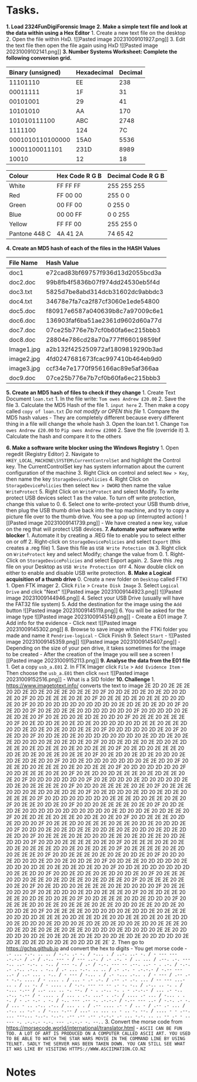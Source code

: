 # Tasks.

**1. Load 2324FunDigiForensic Image**
**2. Make a simple text file and look at the data within using a Hex Editor** 
	1. Create a new text file on the desktop
	2. Open the file within HxD. ![[Pasted image 20231009101927.png]]
	3. Edit the text file then open the file again using HxD ![[Pasted image 20231009102141.png]]
**3. Number Systems Worksheet: Complete the following conversion grid.**

| Binary (unsigned) | Hexadecimal | Decimal |
|:----------------- |:----------- |:------- |
| 11101110          | EE          | 238     |
| 00011111          | 1F          | 31      |
| 00101001          | 29          | 41      |
| 10101010          | AA          | 170     |
| 101010111100      | ABC         | 2748    |
| 1111100           | 124         | 7C      |
| 0001010110100000  | 15A0        | 5536    |
| 10001100011101    | 231D        | 8989    |
| 10010                  | 12            |18         |

| Colour        | Hex Code R G B | Decimal Code R G B |
|:------------- |:-------------- |:------------------ |
| White         | FF FF FF       | 255 255 255        |
| Red           | FF 00 00       | 255 0 0            |
| Green         | 00 FF 00       | 0 255 0            |
| Blue          | 00 00 FF       | 0 0 255            |
| Yellow        | FF FF 00       | 255 255 0          |
| Pantone 448 C | 4A 41 2A       | 74 65 42           |

**4. Create an MD5 hash of each of the files in the HASH Values**

| File Name  | Hash Value                       |
|:---------- |:-------------------------------- |
| doc1       |e72cad83bf69757f936d13d2055bcd3a                                  |
| doc2.doc   | 99b8fb4f5836b07f974dd24530eb5f4d |
| doc3.txt   | 5825d7be8abd314dcb31602dc9abbdc3 |
| doc4.txt   | 34678e7fa7ca2f87cf3060e1ede54800 |
| doc5.doc   | f80917e6587a040639b8c7a97009c6e1                                 |
| doc6.doc   | 136903faf6ba51ae2361d9602d60a77d                                 |
| doc7.doc   | 07ce25b776e7b7cf0b60fa6ec215bbb3                                 |
| doc8.doc   |28804e786cd28a70a777ff66019859bf                                  |
| Image1.jpg |a2b132f425250972af1809819290b3ad                                  |
| image2.jpg | 4fd0247681673fcac997410b464eb9d0                                 |
| image3.jpg | ccf34e7e1770f956166ac89e5af366aa                                 |
| doc9.doc           | 07ce25b776e7b7cf0b60fa6ec215bbb3                                 |

**5. Create an MD5 hash of files to check if they change**
	1. Create Text Document `loan.txt`
		1. In the file write: `Tom owes Andrew £20.00`
		2. Save the file
		3. Calculate the MD5 Hash of the file
			1. `input here`
	2. Then make a copy called `copy of loan.txt` *Do not modify or OPEN this file*
		1. Compare the MD5 hash values
			- They are completely different because every different thing in a file will change the whole hash
	3. Open the loan.txt
		1. Change `Tom owes Andrew £20.00` to `Pip owes Andrew £2000`
		2. Save the file (override it)
		3. Calculate the hash and compare it to the others

**6. Make a software write blocker using the Windows Registry**
	1. Open regedit (Registry Editor)
	2. Navigate to `HKEY_LOCAL_MACHINE\SYSTEM\CurrentControlSet` and highlight the Control key. The CurrentControlSet key has system information about the current configuration of the machine
	3. Right Click on control and select `New > Key`, then name the key `StorageDevicePolicies`
	4. Right Click on `StorageDevicePolicies` then select `New > DWORD` then name the value `WriteProtect`
	5. Right Click on `WriteProtect` and select Modify. To write protect USB devices select 1 as the value. To turn off write protection, change this value to 0. 
	6. Select one to write-protect your USB thumb drive, then plug the USB thumb drive back into the top machine, and try to copy a picture file over to the thumb drive. You see a pop up (interrupted action) ![[Pasted image 20231009141739.png]]
		- We have created a new key, value on the reg that will protect USB devices. 
**7. Automate your software write blocker**
	1. Automate it by creating a .REG file to enable you to select either on or off
	2.  Right-click on `StorageDevicePolicies` and select `Export` (this creates a .reg file) 
		1. Save this file as `USB Write Potection ON`
	3. Right click on `WriteProtect` key and select Modify; change the value from 0. 
		1. Right-Click on `StorageDevicePolicies` and select Export again. 
		2. Save this .reg file on your Desktop as `USB Write Protection OFF`
	4. Now double click on either to enable and disable USB write protection. 
**8. Make a Logical acquisition of a thumb drive**
	0. Create a new folder on `Desktop` called FTKI
	1. Open FTK imager 
	2. Click `File` > `Create Disk Image`
	3. Select `Logical Drive` and click "Next" ![[Pasted image 20231009144923.png]] ![[Pasted image 20231009144946.png]]
	4. Select your USB Drive (usually will have the FAT32 file system)
	5. Add the destination for the image using the `Add` button ![[Pasted image 20231009145119.png]]
	6. You will be asked for the image type ![[Pasted image 20231009145149.png]]
		- Create a E01 image 
	7. Add info for the evidence 
		- Click next ![[Pasted image 20231009145302.png]]
	8. Browse to save image within the FTKi folder you made and name it `Pendrive-logical`
		- Click Finish 
	9. Select `Start` 
		- ![[Pasted image 20231009145359.png]] ![[Pasted image 20231009145407.png]]
		- Depending on the size of your pen drive, it takes sometimes for the image to be created 
		- After the creation of the Image you will see a screen ![[Pasted image 20231009152113.png]] 
**9. Analyse the data from the E01 file**
	1. Get a copy `usb_a.E01` 
	2. In FTK Imager click `File` > `Add Evidence Item` 
		- Then choose the `usb_a.E01` then click `next` ![[Pasted image 20231009152516.png]]
	- What is a SID folder
**10. Challenge**
	1. https://www.imagetotext.info/ converts the text to image
2E 2D 20 2E 2E 2E 20 2D 2E 2D 2E 20 2E 2E 20 2E 2E 20 2F 20 2D 2E 2D 2E 20 2E 2D 20 2D 2E 20 2F 20 2D 2E 2E 2E 20 2E 20 2F 20 2E 2E 2D 2E 20 2E 2E 2D 20 2D 2E 20 2F 20 2D 20 2D 2D 2D 20 2D 2D 2D 20 2E 2D 2E 2D 2E 2D 20 2F 20 2E 2D 20 2F 20 2E 2D 2E 2E 20 2D 2D 2D 20 2D 20 2F 20 2D 2D 2D 20 2E 2E 2D 2E 20 2F 20 2E 2D 20 2E 2D 2E 20 2D 20 2F 20 2E 2E 20 2E 2E 2E 20 2F 20 2E 2D 2D 2E 20 2E 2D 2E 20 2D 2D 2D 20 2D 2E 2E 20 2E 2E 2D 20 2D 2E 2D 2E 20 2E 20 2D 2E 2E 20 2F 20 2D 2D 2D 20 2D 2E 20 2F 20 2E 2D 20 2F 20 2D 2E 2D 2E 20 2D 2D 2D 20 2D 2D 20 2E 2D 2D 2E 20 2E 2E 2D 20 2D 20 2E 20 2E 2D 2E 20 2F 20 2D 2E 2D 2E 20 2E 2D 20 2E 2D 2E 2E 20 2E 2D 2E 2E 20 2E 20 2D 2E 2E 20 2F 20 2E 2D 20 2E 2E 2E 20 2D 2E 2D 2E 20 2E 2E 20 2E 2E 20 2F 20 2E 2D 20 2E 2D 2E 20 2D 20 2E 2D 2E 2D 2E 2D 20 2F 20 2D 2E 2D 2D 20 2D 2D 2D 20 2E 2E 2D 20 2F 20 2E 2E 2D 20 2E 2E 2E 20 2E 20 2D 2E 2E 20 2F 20 2D 20 2D 2D 2D 20 2F 20 2D 2E 2E 2E 20 2E 20 2F 20 2E 2D 20 2D 2E 2E 2E 20 2E 2D 2E 2E 20 2E 20 2F 20 2D 20 2D 2D 2D 20 2F 20 2E 2D 2D 20 2E 2D 20 2D 20 2D 2E 2D 2E 20 2E 2E 2E 2E 20 2F 20 2D 20 2E 2E 2E 2E 20 2E 20 2F 20 2E 2E 2E 20 2D 20 2E 2D 20 2E 2D 2E 20 2F 20 2E 2D 2D 20 2E 2D 20 2E 2D 2E 20 2E 2E 2E 20 2F 20 2D 2D 20 2D 2D 2D 20 2E 2E 2E 2D 20 2E 2E 20 2E 20 2F 20 2E 2E 20 2D 2E 20 2F 20 2D 20 2E 2E 2E 2E 20 2E 20 2F 20 2D 2E 2D 2E 20 2D 2D 2D 20 2D 2D 20 2D 2D 20 2E 2D 20 2D 2E 20 2D 2E 2E 20 2F 20 2E 2D 2E 2E 20 2E 2E 20 2D 2E 20 2E 20 2F 20 2D 2E 2E 2E 20 2D 2E 2D 2D 20 2F 20 2E 2E 2D 20 2E 2E 2E 20 2E 2E 20 2D 2E 20 2D 2D 2E 20 2F 20 2D 20 2E 20 2E 2D 2E 2E 20 2D 2E 20 2E 20 2D 20 2E 2D 2E 2D 2E 2D 20 2F 20 2E 2E 2E 20 2E 2D 20 2D 2E 2E 20 2E 2D 2E 2E 20 2D 2E 2D 2D 20 2F 20 2D 20 2E 2E 2E 2E 20 2E 20 2F 20 2E 2E 2E 20 2E 20 2E 2D 2E 20 2E 2E 2E 2D 20 2E 20 2E 2D 2E 20 2F 20 2E 2E 2E 2E 20 2E 2D 20 2E 2E 2E 20 2F 20 2D 2E 2E 2E 20 2E 20 2E 20 2D 2E 20 2F 20 2D 20 2E 2D 20 2D 2E 2D 20 2E 20 2D 2E 20 2F 20 2D 2E 2E 20 2D 2D 2D 20 2E 2D 2D 20 2D 2E 20 2E 2D 2E 2D 2E 2D 20 2F 20 2D 2E 2D 2D 20 2D 2D 2D 20 2E 2E 2D 20 2F 20 2D 2E 2D 2E 20 2E 2D 20 2D 2E 20 2F 20 2E 2E 2E 20 2D 20 2E 2E 20 2E 2D 2E 2E 20 2E 2D 2E 2E 20 2F 20 2E 2E 2E 20 2E 20 2E 20 2F 20 2E 2D 2D 20 2E 2E 2E 2E 20 2E 2D 20 2D 20 2F 20 2E 2E 20 2D 20 2F 20 2E 2D 2D 20 2E 2D 20 2E 2E 2E 20 2F 20 2E 2D 2E 2E 20 2E 2E 20 2D 2E 2D 20 2E 20 2F 20 2D 2E 2E 2E 20 2D 2E 2D 2D 20 2F 20 2E 2E 2E 2D 20 2E 2E 20 2E 2E 2E 20 2E 2E 20 2D 20 2E 2E 20 2D 2E 20 2D 2D 2E 20 2F 20 2E 2E 2E 2E 20 2D 20 2D 20 2E 2D 2D 2E 20 2E 2E 2E 20 2D 2D 2D 2E 2E 2E 20 2D 2E 2E 2D 2E 20 2D 2E 2E 2D 2E 20 2E 2D 2D 20 2E 2D 2D 20 2E 2D 2D 20 2E 2D 2E 2D 2E 2D 20 2E 2D 20 2E 2E 2E 20 2D 2E 2D 2E 20 2E 2E 20 2E 2E 20 2D 2D 20 2E 2D 20 2D 20 2E 2E 20 2D 2D 2D 20 2D 2E 20 2E 2D 2E 2D 2E 2D 20 2D 2E 2D 2E 20 2D 2D 2D 20 2E 2D 2E 2D 2E 2D 20 2D 2E 20 2D 2D 2E 2E`
	2. Then go to https://gchq.github.io and convert the hex to digits
		- You get morse code
		- ``.- ... -.-. .. .. / -.-. .- -. / -... . / ..-. ..- -. / - --- --- .-.-.- / .- / .-.. --- - / --- ..-. / .- .-. - / .. ... / .--. .-. --- -.. ..- -.-. . -.. / --- -. / .- / -.-. --- -- .--. ..- - . .-. / -.-. .- .-.. .-.. . -.. / .- ... -.-. .. .. / .- .-. - .-.-.- / -.-- --- ..- / ..- ... . -.. / - --- / -... . / .- -... .-.. . / - --- / .-- .- - -.-. .... / - .... . / ... - .- .-. / .-- .- .-. ... / -- --- ...- .. . / .. -. / - .... . / -.-. --- -- -- .- -. -.. / .-.. .. -. . / -... -.-- / ..- ... .. -. --. / - . .-.. -. . - .-.-.- / ... .- -.. .-.. -.-- / - .... . / ... . .-. ...- . .-. / .... .- ... / -... . . -. / - .- -.- . -. / -.. --- .-- -. .-.-.- / -.-- --- ..- / -.-. .- -. / ... - .. .-.. .-.. / ... . . / .-- .... .- - / .. - / .-- .- ... / .-.. .. -.- . / -... -.-- / ...- .. ... .. - .. -. --. / .... - - .--. ... ---... -..-. -..-. .-- .-- .-- .-.-.- .- ... -.-. .. .. -- .- - .. --- -. .-.-.- -.-. --- .-.-.- -. --..``
	3. Convert the morse code from https://morsecode.world/international/translator.html
		- ``ASCII CAN BE FUN TOO. A LOT OF ART IS PRODUCED ON A COMPUTER CALLED ASCII ART. YOU USED TO BE ABLE TO WATCH THE STAR WARS MOVIE IN THE COMMAND LINE BY USING TELNET. SADLY THE SERVER HAS BEEN TAKEN DOWN. YOU CAN STILL SEE WHAT IT WAS LIKE BY VISITING HTTPS://WWW.ASCIIMATION.CO.NZ``

# Notes